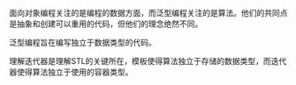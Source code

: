 面向对象编程关注的是编程的数据方面，而泛型编程关注的是算法。他们的共同点是抽象和创建可以重用的代码，但他们的理念绝然不同。

泛型编程旨在编写独立于数据类型的代码。

理解迭代器是理解STL的关键所在，模板使得算法独立于存储的数据类型，而迭代器使得算法独立于使用的容器类型。

